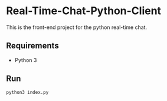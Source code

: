 # Real-Time-Chat-Python-Client
This is the front-end project for the python real-time chat.

## Requirements
- Python 3

## Run
`python3 index.py`